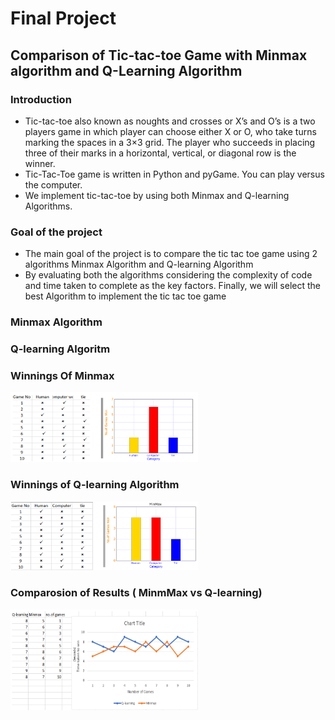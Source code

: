 # Final Project
## Comparison of Tic-tac-toe Game with Minmax algorithm and Q-Learning Algorithm
### Introduction

*	Tic-tac-toe also known as noughts and crosses or X’s and O’s is a two players game in which player can choose either X or O, who take turns marking the spaces in a 3×3 grid. The player who succeeds in placing three of their marks in a horizontal, vertical, or diagonal row is the winner.
* Tic-Tac-Toe game is written in Python and pyGame. You can play versus the computer.
*	We implement tic-tac-toe by using both Minmax and Q-learning Algorithms.

### Goal of the project
*	The main goal of the project is to compare the tic tac toe game using 2 algorithms
Minmax Algorithm and Q-learning Algorithm
*	By evaluating both the algorithms considering the complexity of code and time taken to complete as the key factors. Finally, we will select the best Algorithm to implement the tic tac toe game

### Minmax Algorithm
<h3 align="center>
<img src="MinmMax Algorithm.png" width="400">
                                            </h3>                                 

### Q-learning Algoritm
<h3 align="center>
<img src="Q-learning Algorithm.png" width="300">
</h3>  
                                               
### Winnings Of Minmax
<img src="Minmax winnings.PNG" width="300">

### Winnings of Q-learning Algorithm
<img src="Q learning winning.PNG" width="300">

### Comparosion of Results ( MinmMax vs Q-learning)
<img src="Comparision.png.PNG" width="300">
